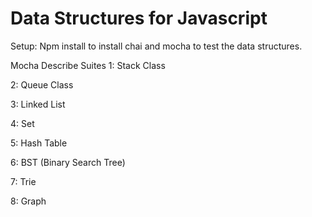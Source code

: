 # Data Structures for Javascript

Setup:
Npm install to install chai and mocha to test the data structures.

Mocha Describe Suites
1: Stack Class

2: Queue Class

3: Linked List

4: Set

5: Hash Table

6: BST (Binary Search Tree)

7: Trie

8: Graph
